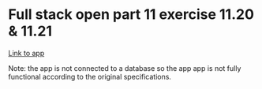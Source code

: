 # Full stack open part 11 exercise 11.20 & 11.21

[Link to app](https://part11cicd.fly.dev/)

Note: the app is not connected to a database so the app app is not fully functional according to the original specifications.
